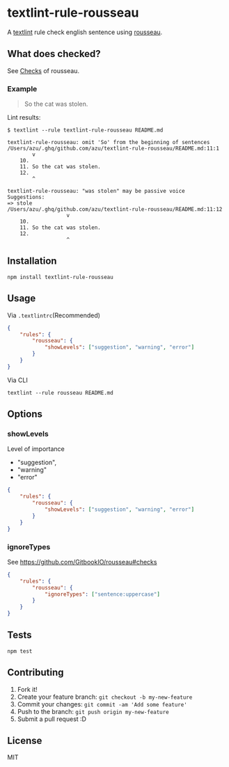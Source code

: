 # textlint-rule-rousseau

A [textlint](https://github.com/textlint/textlint "textlint") rule check english sentence using [rousseau](https://github.com/GitbookIO/rousseau "rousseau").

## What does checked?

See [Checks](https://github.com/GitbookIO/rousseau#checks "Checks") of rousseau.

### Example

> So the cat was stolen.

Lint results:

```
$ textlint --rule textlint-rule-rousseau README.md

textlint-rule-rousseau: omit 'So' from the beginning of sentences
/Users/azu/.ghq/github.com/azu/textlint-rule-rousseau/README.md:11:1
        v
    10.
    11. So the cat was stolen.
    12.
        ^

textlint-rule-rousseau: "was stolen" may be passive voice
Suggestions:
=> stole
/Users/azu/.ghq/github.com/azu/textlint-rule-rousseau/README.md:11:12
                   v
    10.
    11. So the cat was stolen.
    12.
                   ^
```


## Installation

    npm install textlint-rule-rousseau

## Usage

Via `.textlintrc`(Recommended)


```json
{
    "rules": {
        "rousseau": {
            "showLevels": ["suggestion", "warning", "error"]
        }
    }
}
```

Via CLI

```
textlint --rule rousseau README.md
```

## Options

### showLevels

Level of importance

- "suggestion",
- "warning"
- "error"

```json
{
    "rules": {
        "rousseau": {
            "showLevels": ["suggestion", "warning", "error"]
        }
    }
}
```

### ignoreTypes

See https://github.com/GitbookIO/rousseau#checks

```json
{
    "rules": {
        "rousseau": {
            "ignoreTypes": ["sentence:uppercase"]
        }
    }
}
```

## Tests

    npm test

## Contributing

1. Fork it!
2. Create your feature branch: `git checkout -b my-new-feature`
3. Commit your changes: `git commit -am 'Add some feature'`
4. Push to the branch: `git push origin my-new-feature`
5. Submit a pull request :D

## License

MIT